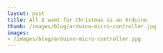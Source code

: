 ```yaml
---
layout: post
title: All I want for Christmas is an Arduino
thumb: /images/blog/arduino-micro-controller.jpg
images: 
- /images/blog/arduino-micro-controller.jpg
---
```

